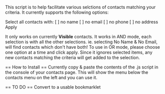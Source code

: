 This script is to help facilitate various selctions of contacts matching your criteria.
It currently supports the following options:

Select all contacts with:
[ ] no name
[ ] no email
[ ] no phone
[ ] no address
Apply

It only works on currently **Visible** contacts.
It works in AND mode, each selection is with all the other selections. ie. selecting No Name & No Email, will find contacts which don't have both! 
To use in OR mode, please choose one option at a time and click apply. Since it ignores selected items, any new contacts matching the criteria will get added to the selection. 

== How to Install ==
Currently copy & paste the contents of the .js script in the console of your contacts page. This will show the menu below the contacts menu on the left and you can use it. 

== TO DO ==
Convert to a usable bookmarklet
